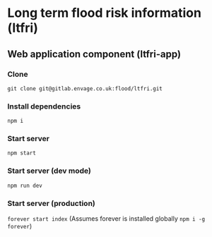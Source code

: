 # Long term flood risk information (ltfri)

## Web application component (ltfri-app)

### Clone
`git clone git@gitlab.envage.co.uk:flood/ltfri.git`

### Install dependencies
`npm i`

### Start server
`npm start`

### Start server (dev mode)
`npm run dev`

### Start server (production)
`forever start index` (Assumes forever is installed globally `npm i -g forever`)
